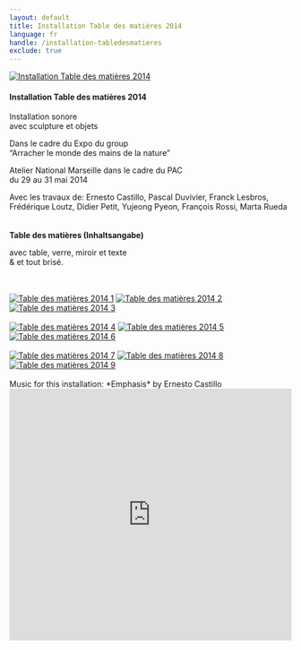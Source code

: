 ```yaml
---
layout: default
title: Installation Table des matières 2014
language: fr
handle: /installation-tabledesmatieres
exclude: true
---
```


<a rel="lightbox" data-lightbox="example-1" href="/galeries/installation-tabledesmatieres/photo-2-6-e1402644261631.jpg" title="Installation Table des matières 2014"><img src="/galeries/installation-tabledesmatieres/photo-2-6-e1402644261631.jpg" alt="Installation Table des matières 2014" class="img-left"></a>
#### Installation Table des matières 2014
    
Installation sonore  
avec sculpture et objets  

Dans le cadre du Expo du group  
“Arracher le monde des mains de la nature”  

Atelier National Marseille dans le cadre du PAC  
du 29 au 31 mai 2014  
  
Avec les travaux de: Ernesto Castillo, Pascal Duvivier, Franck Lesbros, Frédérique Loutz, Didier Petit, Yujeong Pyeon, François Rossi, Marta Rueda  
<br style="clear:both" />
<br style="clear:both" />
**Table des matières (Inhaltsangabe)**  
  
avec table, verre, miroir et texte  
& et tout brisé.  
  
<br style="clear:both" />
<br style="clear:both" />
<a rel="lightbox" data-lightbox="example-1" href="/galeries/installation-tabledesmatieres/photo-1-121-e1402644334824.jpg" title="Table des matières 2014 1"><img src="/galeries/installation-tabledesmatieres/photo-1-121-e1402644334824.jpg" alt="Table des matières 2014 1" class="img-left3"></a>
<a rel="lightbox" data-lightbox="example-1" href="/galeries/installation-tabledesmatieres/photo-2-6-e1402644261631.jpg" title="Table des matières 2014 2"><img src="/galeries/installation-tabledesmatieres/photo-2-6-e1402644261631.jpg" alt="Table des matières 2014 2" class="img-left3"></a>
<a rel="lightbox" data-lightbox="example-1" href="/galeries/installation-tabledesmatieres/photo-2-8-e1402644183952.jpg" title="Table des matières 2014 3"><img src="/galeries/installation-tabledesmatieres/photo-2-8-e1402644183952.jpg" alt="Table des matières 2014 3" class="img-left3"></a>
<br style="clear:both" />
<br style="clear:both" />
<a rel="lightbox" data-lightbox="example-1" href="/galeries/installation-tabledesmatieres/photo-2-71-e1402644221867.jpg" title="Table des matières 2014 4"><img src="/galeries/installation-tabledesmatieres/photo-2-71-e1402644221867.jpg" alt="Table des matières 2014 4" class="img-left3"></a>
<a rel="lightbox" data-lightbox="example-1" href="/galeries/installation-tabledesmatieres/photo-2-101-e1402644131453.jpg" title="Table des matières 2014 5"><img src="/galeries/installation-tabledesmatieres/photo-2-101-e1402644131453.jpg" alt="Table des matières 2014 5" class="img-left3"></a>
<a rel="lightbox" data-lightbox="example-1" href="/galeries/installation-tabledesmatieres/photo-3-5-e1402644087245.jpg" title="Table des matières 2014 6"><img src="/galeries/installation-tabledesmatieres/photo-3-5-e1402644087245.jpg" alt="Table des matières 2014 6" class="img-left3"></a>
<br style="clear:both" />
<br style="clear:both" />
<a rel="lightbox" data-lightbox="example-1" href="/galeries/installation-tabledesmatieres/photo-4-4-e1402643958841.jpg" title="Table des matières 2014 7"><img src="/galeries/installation-tabledesmatieres/photo-4-4-e1402643958841.jpg" alt="Table des matières 2014 7" class="img-left3"></a>
<a rel="lightbox" data-lightbox="example-1" href="/galeries/installation-tabledesmatieres/photo-4-61-e1402644060309.jpg" title="Table des matières 2014 8"><img src="/galeries/installation-tabledesmatieres/photo-4-61-e1402644060309.jpg" alt="Table des matières 2014 8" class="img-left3"></a>
<a rel="lightbox" data-lightbox="example-1" href="/galeries/installation-tabledesmatieres/photo-5-1-e1402644024872.jpg" title="Table des matières 2014 9"><img src="/galeries/installation-tabledesmatieres/photo-5-1-e1402644024872.jpg" alt="Table des matières 2014 9" class="img-left3"></a>
<br style="clear:both" />
<br style="clear:both" />
Music for this installation: *Emphasis* by Ernesto Castillo  
<iframe width="100%" height="450" scrolling="no" frameborder="no" src="https://w.soundcloud.com/player/?url=https%3A//api.soundcloud.com/tracks/154817777&amp;auto_play=false&amp;hide_related=false&amp;show_comments=true&amp;show_user=true&amp;show_reposts=false&amp;visual=true"></iframe>
